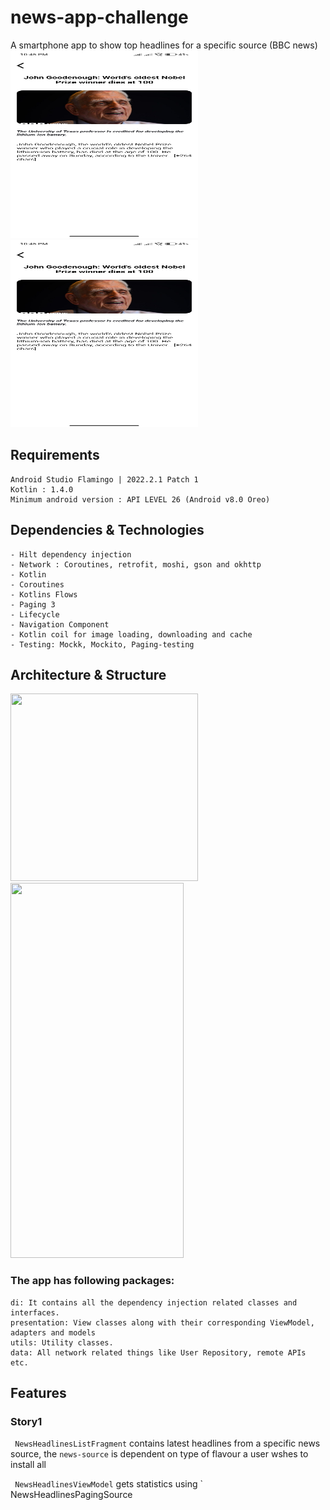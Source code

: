 # news-app-challenge
A smartphone app to show top headlines for a specific source (BBC news)
<img src="https://github.com/hashir1296/news-app-challenge/blob/d2b82d9fbfac5d41bd4cdc540ee4f1b0b1a2093e/Screenshots/Screenshot_2023-06-27-22-45-03-890_com.example.newsapp_nongitversion.bbc.jpg" width = "300" height = "300"/>
<img src="https://github.com/hashir1296/news-app-challenge/blob/d2b82d9fbfac5d41bd4cdc540ee4f1b0b1a2093e/Screenshots/Screenshot_2023-06-27-22-45-03-890_com.example.newsapp_nongitversion.bbc.jpg" width = "300" height = "300"/>

## Requirements

```
Android Studio Flamingo | 2022.2.1 Patch 1
Kotlin : 1.4.0 
Minimum android version : API LEVEL 26 (Android v8.0 Oreo) 
```

## Dependencies & Technologies

```
- Hilt dependency injection
- Network : Coroutines, retrofit, moshi, gson and okhttp
- Kotlin
- Coroutines
- Kotlins Flows
- Paging 3
- Lifecycle
- Navigation Component
- Kotlin coil for image loading, downloading and cache
- Testing: Mockk, Mockito, Paging-testing
```

## Architecture & Structure
<img src="" width = "300" height = "300"/>
<img src="" width = "277" height = "600"  align=left/>

### The app has following packages:

```
di: It contains all the dependency injection related classes and interfaces.
presentation: View classes along with their corresponding ViewModel, adapters and models
utils: Utility classes.
data: All network related things like User Repository, remote APIs etc.
```


## Features

### Story1
` NewsHeadlinesListFragment` contains latest headlines from a specific news source, the ` news-source ` is dependent on type of flavour a user wshes to install all

` NewsHeadlinesViewModel` gets statistics using ` NewsHeadlinesPagingSource 
